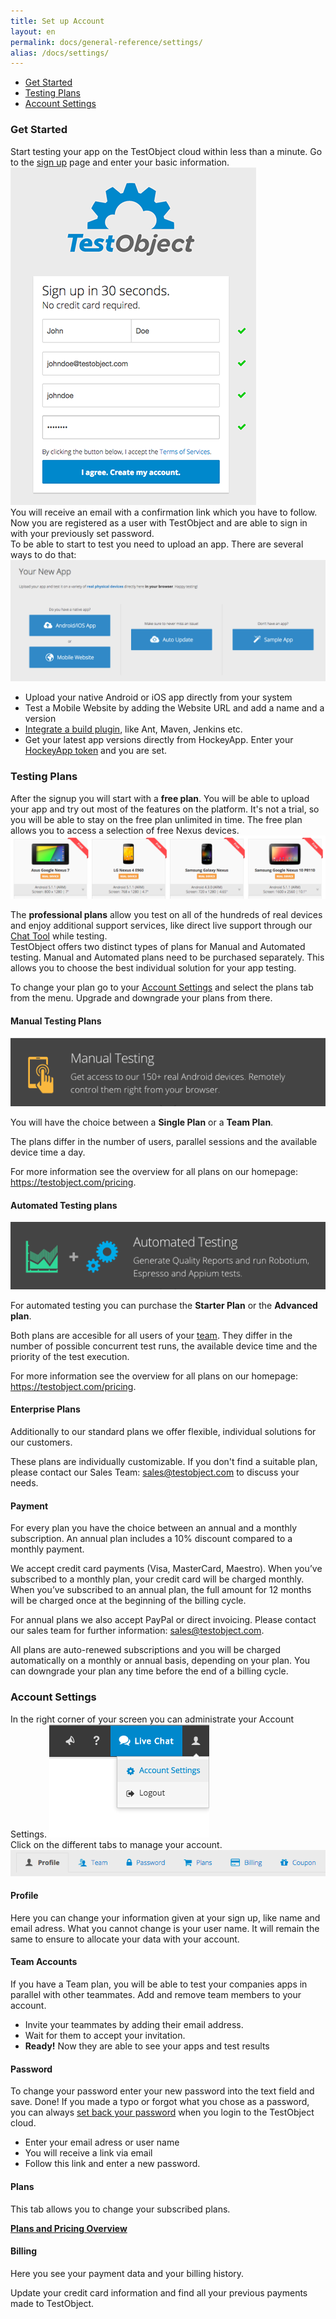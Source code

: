 ```yaml
---
title: Set up Account
layout: en
permalink: docs/general-reference/settings/
alias: /docs/settings/
---
```



<ul>
    <li><a href="#get_started">Get Started</a></li>
    <li><a href="#plans">Testing Plans</a></li>
    <li><a href="#settings">Account Settings</a></li>
    <!--<li><a href="#support">Support</li>-->
</ul>




<h3 id="get_started">Get Started</h3>

Start testing your app on the TestObject cloud within less than a minute. 
Go to the <a href="https://app.testobject.com/#/signup">sign up</a> page and enter your basic information.
<img class="center shadow" src="/img/settings/Signup_form.png">
<br>
You will receive an email with a confirmation link which you have to follow.<br>
Now you are registered as a user with TestObject and are able to sign in with your previously set password.<br>
To be able to start to test you need to upload an app. There are several ways to do that:
<br>
<img class="center shadow" src="/img/settings/upload_app.png">
<br>

* Upload your native Android or iOS app directly from your system
* Test a Mobile Website by adding the Website URL and add a name and a version
* <a href="/docs/guides/continuous-integration/">Integrate a build plugin</a>, like Ant, Maven, Jenkins etc.
* Get your latest app versions directly from HockeyApp. Enter your <a href="https://rink.hockeyapp.net/manage/auth_tokens" target="_blank">HockeyApp token</a> and you are set.

<h3 id="plans">Testing Plans</h3>

After the signup you will start with a <b>free plan</b>. You will be able to upload your app and try out most of the features on the platform. It's not a trial, so you will be able to stay on the free plan unlimited in time. The free plan allows you to access a selection of free Nexus devices.
<img class="center shadow" src="/img/settings/free_devices.png"><br>

The <b>professional plans</b> allow you test on all of the hundreds of real devices and enjoy additional support services, like direct live support through our <a href="https://app.testobject.com/#/chat" target="_blank">Chat Tool</a> while testing. <br>
TestObject offers two distinct types of plans for Manual and Automated testing. Manual and Automated plans need to be purchased separately. This allows you to choose the best individual solution for your app testing.

To change your plan go to your <a href="#settings">Account Settings</a> and select the plans tab from the menu. Upgrade and downgrade your plans from there.


<h4>Manual Testing Plans</h4>
<img class="left shadow" src="/img/settings/manual-bar.png">

You will have the choice between a <b>Single Plan</b> or a <b>Team Plan</b>.

The plans differ in the number of users, parallel sessions and the available device time a day.

For more information see the overview for all plans on our homepage: <a href="https://testobject.com/pricing" target="_blank">https://testobject.com/pricing</a>.



<h4>Automated Testing plans</h4>
<img class="left shadow" src="/img/settings/automated-bar.png">

For automated testing you can purchase the <b>Starter Plan</b> or the <b>Advanced plan</b>.

Both plans are accesible for all users of your <a href="#team-accounts">team</a>. They differ in the number of possible concurrent test runs, the available device time and the priority of the test execution.

For more information see the overview for all plans on our homepage: <a href="https://testobject.com/pricing" target="_blank">https://testobject.com/pricing</a>.

<h4>Enterprise Plans</h4>
Additionally to our standard plans we offer flexible, individual solutions for our customers. 

These plans are individually customizable. If you don't find a suitable plan, please contact our Sales Team: <a href="mailto:sales@testobject.com">sales@testobject.com</a> to discuss your needs.


<h4>Payment</h4>

For every plan you have the choice between an annual and a monthly subscription. 
An annual plan includes a 10% discount compared to a monthly payment. 

We accept credit card payments (Visa, MasterCard, Maestro).
When you’ve subscribed to a monthly plan, your credit card will be charged monthly. When you’ve subscribed to an annual plan, the full amount for 12 months will be charged once at the beginning of the billing cycle.

For annual plans we also accept PayPal or direct invoicing. Please contact our sales team for further information: <a href="mailto:sales@testobject.com">sales@testobject.com</a>.

All plans are auto-renewed subscriptions and you will be charged automatically on a monthly or annual basis, depending on your plan.
You can downgrade your plan any time before the end of a billing cycle. 



<h3 id="settings">Account Settings</h3>

In the right corner of your screen you can administrate your Account Settings.
<img class="center shadow" src="/img/general-reference/account-settings.png">
<br>Click on the different tabs to manage your account.</br> 
<img class="center shadow" src="/img/settings/profile.png"> <h4 id="profile">Profile</h4>
Here you can change your information given at your sign up, like name and email adress. What you cannot change is your user name. It will remain the same to ensure to allocate your data with your account.

<h4 id="team-accounts">Team Accounts</h4>
If you have a Team plan, you will be able to test your companies apps in parallel with other teammates. Add and remove team members to your account.

- Invite your teammates by adding their email address.
- Wait for them to accept your invitation.
- <b>Ready!</b> Now they are able to see your apps and test results

<h4 id="password">Password</h4>
To change your password enter your new password into the text field and save. Done!
If you made a typo or forgot what you chose as a password, you can always <a href="https://app.testobject.com/#/forgot" target="_blank">set back your password</a> when you login to the TestObject cloud. 

- Enter your email adress or user name
- You will receive a link via email
- Follow this link and enter a new password.

<h4 id="plans_tab">Plans</h4>
This tab allows you to change your subscribed plans. 

<b><a href="https://testobject.com/pricing" target="_blank">Plans and Pricing Overview</a></b>


<h4>Billing</h4>


Here you see your payment data and your billing history. 

Update your credit card information and find all your previous payments made to TestObject.



